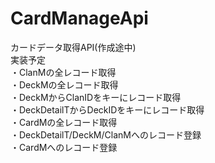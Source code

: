 # CardManageApi  
カードデータ取得API(作成途中)  
実装予定  
・ClanMの全レコード取得  
・DeckMの全レコード取得  
・DeckMからClanIDをキーにレコード取得  
・DeckDetailTからDeckIDをキーにレコード取得  
・CardMの全レコード取得  
・DeckDetailT/DeckM/ClanMへのレコード登録  
・CardMへのレコード登録
